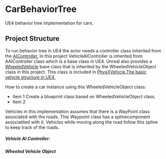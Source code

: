 # CarBehaviorTree
UE4 behavior tree implementation for cars. 

## Project Structure
To run behavior tree in UE4 the actor needs a controller class inherited from the [AIController.](https://docs.unrealengine.com/en-US/Gameplay/Framework/Controller/AIController/index.html) In this project VehicleAIController is inherited from AAIController class which is a base class in UE4. Unreal also provides a [WheeledVehicle](https://docs.unrealengine.com/en-US/API/Plugins/PhysXVehicles/AWheeledVehicle/index.html) base class that is inherited by the WheeledVehicleObject class in this project. This class is included in [PhysXVehicle.](https://docs.unrealengine.com/en-US/API/Plugins/PhysXVehicles/index.html)[The basic vehicle structure in UE4.](https://docs.unrealengine.com/en-US/Engine/Physics/Vehicles/VehicleUserGuide/index.html)

How to create a car instance using this WheeledVehicleObject class:
* Item 1 Create a blueprint class based on WheeledVehicleObject class.
* Item 2 

Vehicles in this implementation assumes that there is a WayPoint class associated with the roads. This Waypoint class has a splinecomponent associatited with it. Vehicles while moving along the road follow this spline to keep track of the roads. 

##### Vehicle AI Controller:

##### Wheeled Vehicle Object
